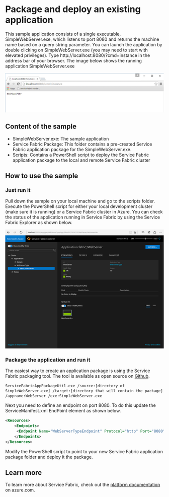 # Package and deploy an existing application

This sample application consists of a single executable, SimpleWebServer.exe, which listens to port 8080 and returns the machine name based on a query string parameter. You can launch the application by double clicking on SimpleWebServer.exe (you may need to start with elevated privileges). Type http://localhost:8080/?cmd=instance in the address bar of your browser. The image below shows the running application SimpleWebServer.exe

![Existing application in Service Fabric](./webserver.png)

## Content of the sample

- SimpleWebServer.exe: The sample application
- Service Fabric Package: This folder contains a pre-created Service Fabric application package for the SimpleWebServer.exe.
- Scripts: Contains a PowerShell script to deploy the Service Fabric application package to the local and remote Service Fabric cluster

## How to use the sample

### Just run it
Pull down the sample on your local machine and go to the scripts folder. Execute the PowerShell script for either your local development cluster (make sure it is running) or a Service Fabric cluster in Azure. You can check the status of the application running in Service Fabric by using the Service Fabric Explorer as shown below.

![Existing application in Service Fabric](./appinsfx.png)


### Package the application and run it
The easiest way to create an application package is using the Service Fabric packaging tool. The tool is available as open source on [Github](http://github.com).

```
ServiceFabricAppPackageUtil.exe /source:[directory of SimpleWebServer.exe] /target:[directory that will contain the package] /appname:WebServer /exe:SimpleWebServer.exe
```
Next you need to define an endpoint on port 8080. To do this update the ServiceManifest.xml EndPoint element as shown below.

```xml
<Resources>
    <Endpoints>
     <Endpoint Name="WebServerTypeEndpoint" Protocol="http" Port="8080" Type="Input" />
    </Endpoints>
</Resources>
```

Modify the PowerShell script to point to your new Service Fabric application package folder and deploy it the package.

## Learn more

To learn more about Service Fabric, check out the [platform documentation](http://aka.ms/servicefabricdocs) on azure.com.
